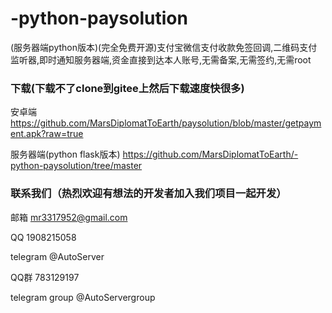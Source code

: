# -python-paysolution
(服务器端python版本)(完全免费开源)支付宝微信支付收款免签回调,二维码支付监听器,即时通知服务器端,资金直接到达本人账号,无需备案,无需签约,无需root

### 下载(下载不了clone到gitee上然后下载速度快很多)

安卓端 https://github.com/MarsDiplomatToEarth/paysolution/blob/master/getpayment.apk?raw=true

服务器端(python flask版本) https://github.com/MarsDiplomatToEarth/-python-paysolution/tree/master

### 联系我们（热烈欢迎有想法的开发者加入我们项目一起开发）

邮箱 mr3317952@gmail.com

QQ 1908215058

telegram @AutoServer

QQ群 783129197

telegram group @AutoServergroup

